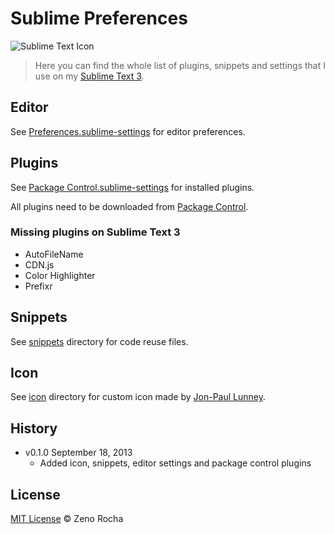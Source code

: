 # Sublime Preferences

![Sublime Text Icon](http://zno.io/RStj/SublimeText.png)

> Here you can find the whole list of plugins, snippets and settings that I use on my [Sublime Text 3](http://www.sublimetext.com/3).

## Editor

See [Preferences.sublime-settings](https://github.com/zenorocha/sublime-preferences/blob/master/Preferences.sublime-settings) for editor preferences.

## Plugins

See [Package Control.sublime-settings](https://github.com/zenorocha/sublime-preferences/blob/master/Package%20Control.sublime-settings) for installed plugins.

All plugins need to be downloaded from [Package Control](https://sublime.wbond.net/).

### Missing plugins on Sublime Text 3

* AutoFileName
* CDN.js
* Color Highlighter
* Prefixr

## Snippets

See [snippets](https://github.com/zenorocha/sublime-preferences/tree/master/snippets) directory for code reuse files.

## Icon

See [icon](https://github.com/zenorocha/sublime-preferences/tree/master/icon) directory for custom icon made by [Jon-Paul Lunney](http://dribbble.com/shots/357612-Sublime-Text-2-Replacement-Icon).

## History

* v0.1.0 September 18, 2013
    * Added icon, snippets, editor settings and package control plugins

## License

[MIT License](http://zenorocha.mit-license.org/) © Zeno Rocha